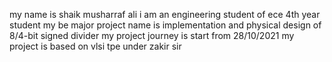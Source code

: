 my name is shaik musharraf ali
i am an engineering student of ece 4th year student
my be major project name is implementation and physical design of 8/4-bit signed divider
my project journey is start from 28/10/2021
my project is based on vlsi tpe under zakir sir 
